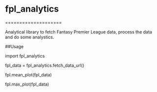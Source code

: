 # fpl_analytics
====================

Analytical library to fetch Fantasy Premier League data, process the data and do some analystics.

##Usage

import fpl_analytics

fpl_data = fpl_analytics.fetch_data_url()

fpl.mean_plot(fpl_data)

fpl.max_plot(fpl_data)
